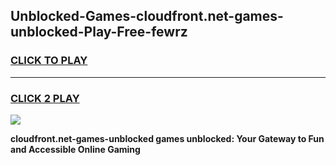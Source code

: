 
## Unblocked-Games-cloudfront.net-games-unblocked-Play-Free-fewrz
<h3>
<a href="https://premium76.site?title=cloudfront.net-games-unblocked&ref=17A">CLICK TO PLAY</a></h3>
<hr>

<h3>
<a href="https://premium76.site?title=cloudfront.net-games-unblocked&ref=17A">CLICK 2 PLAY</a>
  
</h3>

<a href="https://premium76.site?title=cloudfront.net-games-unblocked&ref=17A"><img src="https://clearcache.store/games.png"></a>


**cloudfront.net-games-unblocked games unblocked: Your Gateway to Fun and Accessible Online Gaming**
